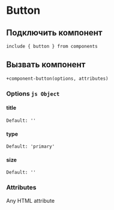 # Button

## Подключить компонент
```
include { button } from components
```

## Вызвать компонент
```pug
+component-button(options, attributes)
```

### Options ```js Object```

#### title

```
Default: ''
```

#### type

```
Default: 'primary'
```

#### size

```
Default: ''
```

### Attributes
Any HTML attribute
